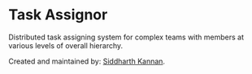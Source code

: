 Task Assignor
=============

Distributed task assigning system for complex teams with members at various levels of overall hierarchy.

Created and maintained by: [Siddharth Kannan](http://icyflame.github.io).
